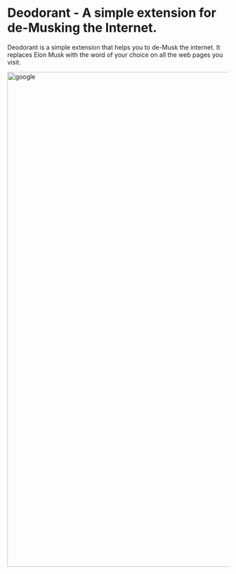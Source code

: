 # Deodorant - A simple extension for de-Musking the Internet. 

Deodorant is a simple extension that helps you to de-Musk the internet. It replaces Elon Musk with the word of your choice on all the web pages you visit.


<img width="1128" alt="google" src="https://github.com/user-attachments/assets/35c07845-3744-4f03-b6cb-8d8b3b564e48" />
